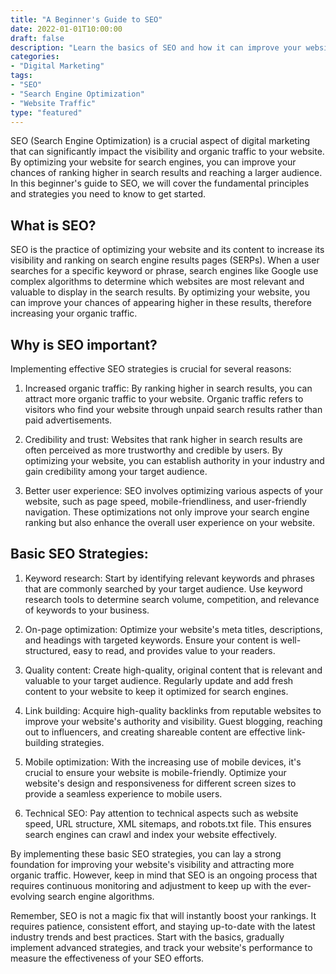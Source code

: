 ```yaml
---
title: "A Beginner's Guide to SEO"
date: 2022-01-01T10:00:00
draft: false
description: "Learn the basics of SEO and how it can improve your website's visibility on search engines."
categories:
- "Digital Marketing"
tags:
- "SEO"
- "Search Engine Optimization"
- "Website Traffic"
type: "featured"
---
```


SEO (Search Engine Optimization) is a crucial aspect of digital marketing that can significantly impact the visibility and organic traffic to your website. By optimizing your website for search engines, you can improve your chances of ranking higher in search results and reaching a larger audience. In this beginner's guide to SEO, we will cover the fundamental principles and strategies you need to know to get started.

## What is SEO?

SEO is the practice of optimizing your website and its content to increase its visibility and ranking on search engine results pages (SERPs). When a user searches for a specific keyword or phrase, search engines like Google use complex algorithms to determine which websites are most relevant and valuable to display in the search results. By optimizing your website, you can improve your chances of appearing higher in these results, therefore increasing your organic traffic.

## Why is SEO important?

Implementing effective SEO strategies is crucial for several reasons:

1. Increased organic traffic: By ranking higher in search results, you can attract more organic traffic to your website. Organic traffic refers to visitors who find your website through unpaid search results rather than paid advertisements.

2. Credibility and trust: Websites that rank higher in search results are often perceived as more trustworthy and credible by users. By optimizing your website, you can establish authority in your industry and gain credibility among your target audience.

3. Better user experience: SEO involves optimizing various aspects of your website, such as page speed, mobile-friendliness, and user-friendly navigation. These optimizations not only improve your search engine ranking but also enhance the overall user experience on your website.

## Basic SEO Strategies:

1. Keyword research: Start by identifying relevant keywords and phrases that are commonly searched by your target audience. Use keyword research tools to determine search volume, competition, and relevance of keywords to your business.

2. On-page optimization: Optimize your website's meta titles, descriptions, and headings with targeted keywords. Ensure your content is well-structured, easy to read, and provides value to your readers.

3. Quality content: Create high-quality, original content that is relevant and valuable to your target audience. Regularly update and add fresh content to your website to keep it optimized for search engines.

4. Link building: Acquire high-quality backlinks from reputable websites to improve your website's authority and visibility. Guest blogging, reaching out to influencers, and creating shareable content are effective link-building strategies.

5. Mobile optimization: With the increasing use of mobile devices, it's crucial to ensure your website is mobile-friendly. Optimize your website's design and responsiveness for different screen sizes to provide a seamless experience to mobile users.

6. Technical SEO: Pay attention to technical aspects such as website speed, URL structure, XML sitemaps, and robots.txt file. This ensures search engines can crawl and index your website effectively.

By implementing these basic SEO strategies, you can lay a strong foundation for improving your website's visibility and attracting more organic traffic. However, keep in mind that SEO is an ongoing process that requires continuous monitoring and adjustment to keep up with the ever-evolving search engine algorithms.

Remember, SEO is not a magic fix that will instantly boost your rankings. It requires patience, consistent effort, and staying up-to-date with the latest industry trends and best practices. Start with the basics, gradually implement advanced strategies, and track your website's performance to measure the effectiveness of your SEO efforts.
